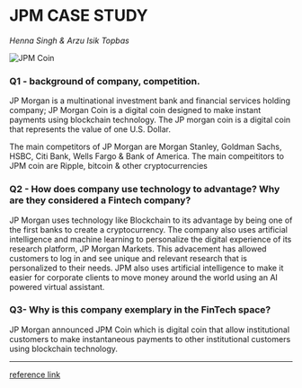 # JPM CASE STUDY
*Henna Singh & Arzu Isik Topbas*

![JPM Coin](https://s3.cointelegraph.com/storage/uploads/view/00497b9003dea4a271f8bd5ebc49b677.jpg)

### Q1 - background of company, competition.
JP Morgan is a multinational investment bank and financial services holding company; JP Morgan Coin is a digital coin designed to make instant payments using blockchain technology. The JP morgan coin is a digital coin that represents the value of one U.S. Dollar.

The main competitors of JP Morgan are Morgan Stanley, Goldman Sachs, HSBC, Citi Bank, Wells Fargo & Bank of America. The main compeititors to JPM coin are Ripple, bitcoin & other cryptocurrencies

### Q2 - How does company use technology to advantage? Why are they considered a Fintech company?
JP Morgan uses technology like Blockchain to its advantage by being one of the first banks to create a cryptocurrency. The company also uses artificial intelligence and machine learning to personalize the digital experience of its research platform, JP Morgan Markets. This advacement has allowed customers to log in and see unique and relevant research that is personalized to their needs. JPM also uses artificial intelligence to make it easier for corporate clients to move money around the world using an AI powered virtual assistant.

 
### Q3- Why is this company exemplary in the FinTech space?
JP Morgan announced JPM Coin which is digital coin that allow institutional customers to make instantaneous payments to other institutional customers using blockchain technology.

---

[reference link](https://www.cryptopolitan.com/the-competitors-are-coming-sounds-warning-jpmorgan-chase-ceo/)
